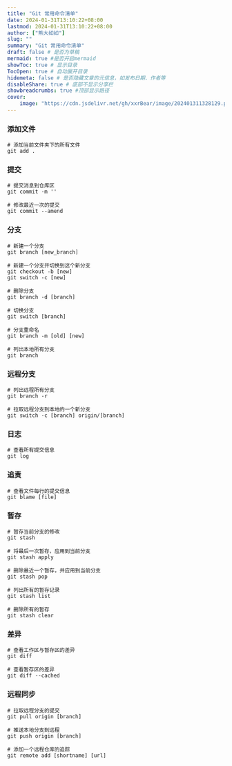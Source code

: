 ```yaml
---
title: "Git 常用命令清单"
date: 2024-01-31T13:10:22+08:00
lastmod: 2024-01-31T13:10:22+08:00
author: ["熊大如如"]
slug: ""
summary: "Git 常用命令清单"
draft: false # 是否为草稿
mermaid: true #是否开启mermaid
showToc: true # 显示目录
TocOpen: true # 自动展开目录
hidemeta: false # 是否隐藏文章的元信息，如发布日期、作者等
disableShare: true # 底部不显示分享栏
showbreadcrumbs: true #顶部显示路径
cover:
    image: "https://cdn.jsdelivr.net/gh/xxrBear/image/202401311328129.png"  # 文章的图片
---
```



### 添加文件
```shell
# 添加当前文件夹下的所有文件
git add .

```

### 提交
```shell
# 提交消息到仓库区
git commit -m ''

# 修改最近一次的提交
git commit --amend

```

### 分支
```shell
# 新建一个分支
git branch [new_branch]

# 新建一个分支并切换到这个新分支
git checkout -b [new]
git switch -c [new]

# 删除分支
git branch -d [branch]

# 切换分支
git switch [branch]

# 分支重命名
git branch -m [old] [new]

# 列出本地所有分支
git branch

```

### 远程分支
```shell
# 列出远程所有分支
git branch -r

# 拉取远程分支到本地的一个新分支
git switch -c [branch] origin/[branch]

```

### 日志
```shell
# 查看所有提交信息
git log

```

### 追责
```shell
# 查看文件每行的提交信息
git blame [file]

```

### 暂存
```shell
# 暂存当前分支的修改
git stash

# 将最后一次暂存，应用到当前分支
git stash apply

# 删除最近一个暂存，并应用到当前分支
git stash pop

# 列出所有的暂存记录
git stash list

# 删除所有的暂存
git stash clear

```

### 差异
```shell
# 查看工作区与暂存区的差异
git diff

# 查看暂存区的差异
git diff --cached
```

### 远程同步
```shell
# 拉取远程分支的提交
git pull origin [branch]

# 推送本地分支到远程
git push origin [branch]

# 添加一个远程仓库的追踪
git remote add [shortname] [url]


```


